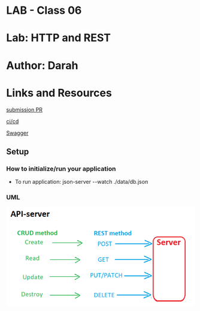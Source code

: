 # LAB - Class 06

# Lab: HTTP and REST

# Author: Darah

# Links and Resources

[submission PR](https://github.com/Darah98/api-server/pull/1)

[ci/cd](https://github.com/Darah98/api-server/pull/1/checks?check_run_id=725278346)

[Swagger](https://app.swaggerhub.com/apis/Darah98/api-server/0.1#/default/post_categories)

## Setup

### How to initialize/run your application

- To run application: json-server --watch ./data/db.json

### UML

![UML](api-uml.PNG)
